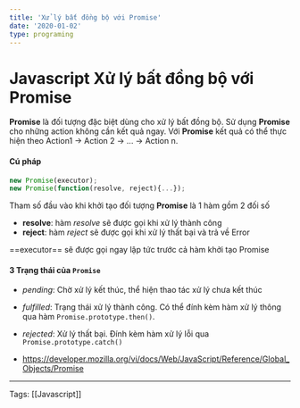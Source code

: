 ```yaml
---
title: 'Xử lý bất đồng bộ với Promise'
date: '2020-01-02'
type: programing
---
```


# Javascript Xử lý bất đồng bộ với Promise

**Promise** là đối tượng đặc biệt dùng cho xử lý bất đồng bộ. Sử dụng **Promise** cho những action không cần kết quả ngay. Với **Promise** kết quả có thể thực hiện theo Action1 -> Action 2 -> ... -> Action n.

#### Cú pháp
```javascript
new Promise(executor);
new Promise(function(resolve, reject){...});
```
Tham số đầu vào khi khởi tạo đối tượng **Promise** là 1 hàm gồm 2 đối số
- **resolve**: hàm *resolve*  sẽ được gọi khi xử lý thành công
- **reject**: hàm *reject* sẽ được gọi khi xử lý thất bại và trả về Error

==executor== sẽ được gọi ngay lập tức trước cả hàm khởi tạo Promise

#### 3 Trạng thái của `Promise`
- *pending*: Chờ xử lý kết thúc, thể hiện thao tác xử lý chưa kết thúc
- *fulfilled*: Trạng thái xử lý thành công. Có thể đính kèm hàm xử lý thông qua hàm `Promise.prototype.then()`.
- *rejected*:  Xử lý thất bại. Đính kèm hàm xử lý lỗi qua `Promise.prototype.catch()`

- https://developer.mozilla.org/vi/docs/Web/JavaScript/Reference/Global_Objects/Promise

---
Tags:  [[Javascript]]
